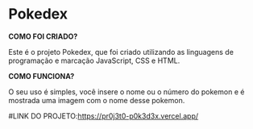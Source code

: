 # Pokedex
<p><b>COMO FOI CRIADO?</b></p>
<p></p>Este é o projeto Pokedex, que foi criado utilizando as linguagens de programação e marcação JavaScript, CSS e HTML.</p>

<p><b>COMO FUNCIONA?</b></p>  
<p>O seu uso é simples, você insere o nome ou o número do pokemon e é mostrada uma imagem com o nome desse pokemon.</p>

#LINK DO PROJETO:https://pr0j3t0-p0k3d3x.vercel.app/
